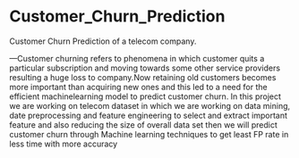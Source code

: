 # Customer_Churn_Prediction
Customer Churn Prediction of a telecom company. 


—Customer churning refers to phenomena in which customer quits a particular subscription and moving towards some other service providers resulting a huge loss to company.Now retaining old customers becomes more important than acquiring new ones and this led to a need for the efficient machinelearning model to predict customer churn. In this project we are working on telecom dataset in which we are working on data mining, date preprocessing and feature engineering to select and extract important feature and also reducing the size of overall data set then we will predict customer churn through Machine learning techniques to get least FP rate in less time with more accuracy
